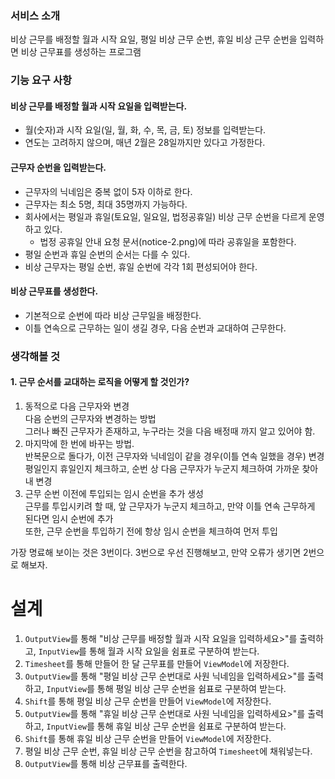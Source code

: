 ### 서비스 소개

비상 근무를 배정할 월과 시작 요일, 평일 비상 근무 순번, 휴일 비상 근무 순번을 입력하면 비상 근무표를 생성하는 프로그램

### 기능 요구 사항

#### 비상 근무를 배정할 월과 시작 요일을 입력받는다.

- 월(숫자)과 시작 요일(일, 월, 화, 수, 목, 금, 토) 정보를 입력받는다.
- 연도는 고려하지 않으며, 매년 2월은 28일까지만 있다고 가정한다.

#### 근무자 순번을 입력받는다.

- 근무자의 닉네임은 중복 없이 5자 이하로 한다.
- 근무자는 최소 5명, 최대 35명까지 가능하다.
- 회사에서는 평일과 휴일(토요일, 일요일, 법정공휴일) 비상 근무 순번을 다르게 운영하고 있다.
    - 법정 공휴일 안내 요청 문서(notice-2.png)에 따라 공휴일을 포함한다.
- 평일 순번과 휴일 순번의 순서는 다를 수 있다.
- 비상 근무자는 평일 순번, 휴일 순번에 각각 1회 편성되어야 한다.

#### 비상 근무표를 생성한다.

- 기본적으로 순번에 따라 비상 근무일을 배정한다.
- 이틀 연속으로 근무하는 일이 생길 경우, 다음 순번과 교대하여 근무한다.

### 생각해볼 것

#### 1. 근무 순서를 교대하는 로직을 어떻게 할 것인가?

1. 동적으로 다음 근무자와 변경  
   다음 순번의 근무자와 변경하는 방법  
   그러나 빠진 근무자가 존재하고, 누구라는 것을 다음 배정때 까지 알고 있어야 함.
2. 마지막에 한 번에 바꾸는 방법.  
   반복문으로 돌다가, 이전 근무자와 닉네임이 같을 경우(이틀 연속 일했을 경우) 변경  
   평일인지 휴일인지 체크하고, 순번 상 다음 근무자가 누군지 체크하여 가까운 찾아내 변경
3. 근무 순번 이전에 투입되는 임시 순번을 추가 생성  
   근무를 투입시키려 할 때, 앞 근무자가 누군지 체크하고, 만약 이틀 연속 근무하게 된다면 임시 순번에 추가  
   또한, 근무 순번을 투입하기 전에 항상 임시 순번을 체크하여 먼저 투입

가장 명료해 보이는 것은 3번이다. 3번으로 우선 진행해보고, 만약 오류가 생기면 2번으로 해보자.

# 설계

1. `OutputView`를 통해 "비상 근무를 배정할 월과 시작 요일을 입력하세요>"를 출력하고, `InputView`를 통해 월과 시작 요일을 쉼표로 구분하여 받는다.
2. `Timesheet`를 통해 만들어 한 달 근무표를 만들어 `ViewModel`에 저장한다.
3. `OutputView`를 통해 "평일 비상 근무 순번대로 사원 닉네임을 입력하세요>"를 출력하고, `InputView`를 통해 평일 비상 근무 순번을 쉼표로 구분하여 받는다.
4. `Shift`를 통해 평일 비상 근무 순번을 만들어 `ViewModel`에 저장한다.
5. `OutputView`를 통해 "휴일 비상 근무 순번대로 사원 닉네임을 입력하세요>"를 출력하고, `InputView`를 통해 휴일 비상 근무 순번을 쉼표로 구분하여 받는다.
6. `Shift`를 통해 휴일 비상 근무 순번을 만들어 `ViewModel`에 저장한다.
7. 평일 비상 근무 순번, 휴일 비상 근무 순번을 참고하여 `Timesheet`에 채워넣는다.
8. `OutputView`를 통해 비상 근무표를 출력한다.